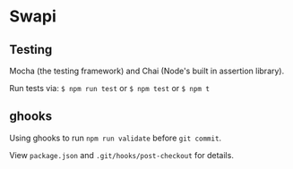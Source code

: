 # Swapi

## Testing

Mocha (the testing framework) and Chai (Node's built in assertion library).

Run tests via: `$ npm run test` or `$ npm test` or `$ npm t`

## ghooks

Using ghooks to run `npm run validate` before `git commit`.

View `package.json` and `.git/hooks/post-checkout` for details.
